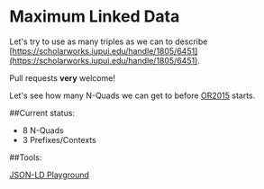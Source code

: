 # Maximum Linked Data

Let's try to use as many triples as we can to describe [https://scholarworks.iupui.edu/handle/1805/6451](https://scholarworks.iupui.edu/handle/1805/6451).

Pull requests **very** welcome! 

Let's see how many N-Quads we can get to before [OR2015](http://www.or2015.net/) starts.

##Current status: 

* 8 N-Quads
* 3 Prefixes/Contexts

##Tools: 

[JSON-LD Playground](http://json-ld.org/playground/index.html)